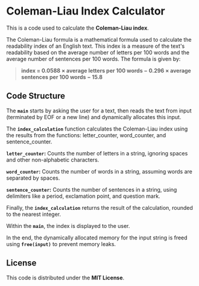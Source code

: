 # Coleman-Liau Index Calculator

This is a code used to calculate the **Coleman-Liau index**.

The Coleman-Liau formula is a mathematical formula used to calculate the readability index of an English text. This index is a measure of the text's readability based on the average number of letters per 100 words and the average number of sentences per 100 words. The formula is given by:

> **index = 0.0588 × average letters per 100 words − 0.296 × average sentences per 100 words − 15.8**

## Code Structure

The **`main`** starts by asking the user for a text, then reads the text from input (terminated by EOF or a new line) and dynamically allocates this input.

The **`index_calculation`** function calculates the Coleman-Liau index using the results from the functions: letter_counter, word_counter, and sentence_counter.

**`letter_counter`:** Counts the number of letters in a string, ignoring spaces and other non-alphabetic characters.

**`word_counter`:** Counts the number of words in a string, assuming words are separated by spaces.

**`sentence_counter`:** Counts the number of sentences in a string, using delimiters like a period, exclamation point, and question mark.

Finally, the **`index_calculation`** returns the result of the calculation, rounded to the nearest integer.

Within the **`main`**, the index is displayed to the user.

In the end, the dynamically allocated memory for the input string is freed using **`free(input)`** to prevent memory leaks.

## License

This code is distributed under the **MIT License**.

